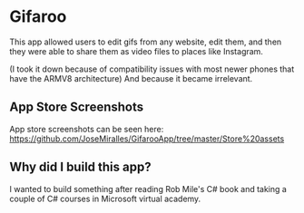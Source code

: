 # Gifaroo
This app allowed users to edit gifs from any website, edit them, and then they were able to share them as video files to places like Instagram.

(I took it down because of compatibility issues with most newer phones that have the ARMV8 architecture) And because it became irrelevant.

## App Store Screenshots
App store screenshots can be seen here: https://github.com/JoseMiralles/GifarooApp/tree/master/Store%20assets

## Why did I build this app?
I wanted to build something after reading Rob Mile's C# book and taking a couple of C# courses in Microsoft virtual academy.
